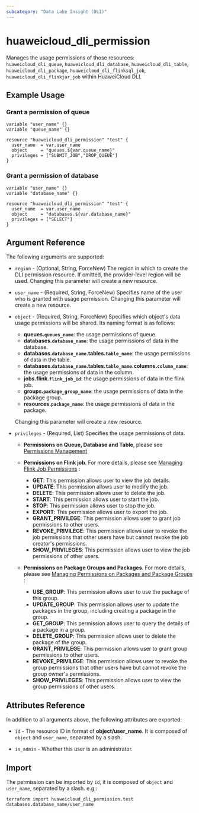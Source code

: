 ```yaml
---
subcategory: "Data Lake Insight (DLI)"
---
```


# huaweicloud_dli_permission

Manages the usage permissions of those resources: `huaweicloud_dli_queue`, `huaweicloud_dli_database`,
 `huaweicloud_dli_table`, `huaweicloud_dli_package`, `huaweicloud_dli_flinksql_job`, `huaweicloud_dli_flinkjar_job`
  within HuaweiCloud DLI.

## Example Usage

### Grant a permission of queue

```hcl
variable "user_name" {}
variable "queue_name" {}

resource "huaweicloud_dli_permission" "test" {
  user_name  = var.user_name
  object     = "queues.${var.queue_name}"
  privileges = ["SUBMIT_JOB","DROP_QUEUE"]
}
```

### Grant a permission of database

```hcl
variable "user_name" {}
variable "database_name" {}

resource "huaweicloud_dli_permission" "test" {
  user_name  = var.user_name
  object     = "databases.${var.database_name}"
  privileges = ["SELECT"]
}
```

## Argument Reference

The following arguments are supported:

* `region` - (Optional, String, ForceNew) The region in which to create the DLI permission resource. If omitted, the
  provider-level region will be used. Changing this parameter will create a new resource.

* `user_name` - (Required, String, ForceNew) Specifies name of the user who is granted with usage permission.
 Changing this parameter will create a new resource.

* `object` - (Required, String, ForceNew) Specifies which object's data usage permissions will be shared.
  Its naming format is as follows:
  + **queues.`queues_name`**: the usage permissions of queue.
  + **databases.`database_name`**: the usage permissions of data in the database.
  + **databases.`database_name`.tables.`table_name`**: the usage permissions of data in the table.
  + **databases.`database_name`.tables.`table_name`.columns.`column_name`**: the usage permissions of data in the column.
  + **jobs.flink.`flink_job_id`**: the usage permissions of data in the flink job.
  + **groups.`package_group_name`**: the usage permissions of data in the package group.
  + **resources.`package_name`**: the usage permissions of data in the package.

  Changing this parameter will create a new resource.

* `privileges` - (Required, List) Specifies the usage permissions of data.
  + **Permissions on Queue, Database and Table**,
   please see [Permissions Management](https://support.huaweicloud.com/intl/en-us/productdesc-dli/dli_07_0006.html)

  + **Permissions on Flink job**. For more details, please see
  [Managing Flink Job Permissions](https://support.huaweicloud.com/intl/en-us/usermanual-dli/dli_01_0479.html) :
      * **GET**: This permission allows user to view the job details.
      * **UPDATE**: This permission allows user to modify the job.
      * **DELETE**: This permission allows user to delete the job.
      * **START**: This permission allows user to start the job.
      * **STOP**: This permission allows user to stop the job.
      * **EXPORT**: This permission allows user to export the job.
      * **GRANT_PRIVILEGE**: This permission allows user to grant job permissions to other users.
      * **REVOKE_PRIVILEGE**: This permission allows user to revoke the job permissions that other users have but cannot
      revoke the job creator's permissions.
      * **SHOW_PRIVILEGES**: This permission allows user to view the job permissions of other users.

  + **Permissions on Package Groups and Packages**. For more details, please see [Managing Permissions on Packages and
   Package Groups](https://support.huaweicloud.com/intl/en-us/usermanual-dli/dli_01_0477.html) :
      * **USE_GROUP**: This permission allows user to use the package of this group.
      * **UPDATE_GROUP**: This permission allows user to update the packages in the group, including creating a package
        in the group.
      * **GET_GROUP**: This permission allows user to query the details of a package in a group.
      * **DELETE_GROUP**: This permission allows user to delete the package of the group.
      * **GRANT_PRIVILEGE**: This permission allows user to grant group permissions to other users.
      * **REVOKE_PRIVILEGE**: This permission allows user to revoke the group permissions that other users have but
        cannot revoke the group owner's permissions.
      * **SHOW_PRIVILEGES**: This permission allows user to view the group permissions of other users.

## Attributes Reference

In addition to all arguments above, the following attributes are exported:

* `id` - The resource ID in format of **object/user_name**. It is composed of `object` and `user_name`,
 separated by a slash.

* `is_admin` - Whether this user is an administrator.

## Import

The permission can be imported by `id`, it is composed of `object` and `user_name`, separated by a slash. e.g.:

```
terraform import huaweicloud_dli_permission.test databases.database_name/user_name
```
